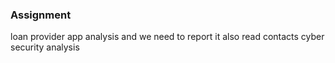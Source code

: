 ### Assignment 

loan provider app analysis and we need to report it also 
read contacts cyber security analysis 


